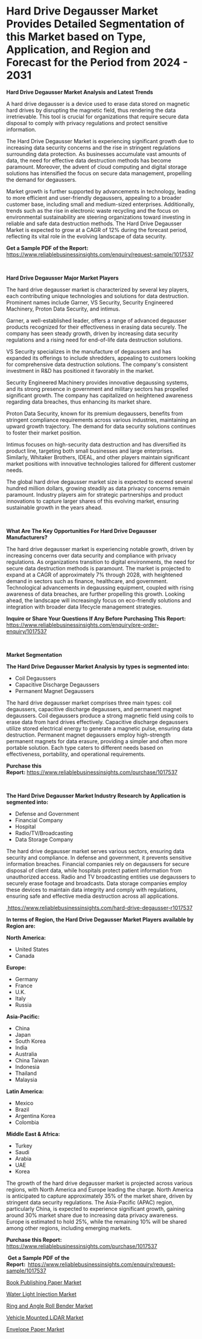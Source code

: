 <p><h1>Hard Drive Degausser Market Provides Detailed Segmentation of this Market based on Type, Application, and Region and Forecast for the Period from 2024 - 2031</h1></p><p><strong>Hard Drive Degausser Market Analysis and Latest Trends</strong></p>
<p><p>A hard drive degausser is a device used to erase data stored on magnetic hard drives by disrupting the magnetic field, thus rendering the data irretrievable. This tool is crucial for organizations that require secure data disposal to comply with privacy regulations and protect sensitive information.</p><p>The Hard Drive Degausser Market is experiencing significant growth due to increasing data security concerns and the rise in stringent regulations surrounding data protection. As businesses accumulate vast amounts of data, the need for effective data destruction methods has become paramount. Moreover, the advent of cloud computing and digital storage solutions has intensified the focus on secure data management, propelling the demand for degaussers.</p><p>Market growth is further supported by advancements in technology, leading to more efficient and user-friendly degaussers, appealing to a broader customer base, including small and medium-sized enterprises. Additionally, trends such as the rise in electronic waste recycling and the focus on environmental sustainability are steering organizations toward investing in reliable and safe data destruction methods. The Hard Drive Degausser Market is expected to grow at a CAGR of 12% during the forecast period, reflecting its vital role in the evolving landscape of data security.</p></p>
<p><strong>Get a Sample PDF of the Report:&nbsp;</strong> <a href="https://www.reliablebusinessinsights.com/enquiry/request-sample/1017537">https://www.reliablebusinessinsights.com/enquiry/request-sample/1017537</a></p>
<p>&nbsp;</p>
<p><strong>Hard Drive Degausser Major Market Players</strong></p>
<p><p>The hard drive degausser market is characterized by several key players, each contributing unique technologies and solutions for data destruction. Prominent names include Garner, VS Security, Security Engineered Machinery, Proton Data Security, and intimus.</p><p>Garner, a well-established leader, offers a range of advanced degausser products recognized for their effectiveness in erasing data securely. The company has seen steady growth, driven by increasing data security regulations and a rising need for end-of-life data destruction solutions.</p><p>VS Security specializes in the manufacture of degaussers and has expanded its offerings to include shredders, appealing to customers looking for comprehensive data destruction solutions. The company's consistent investment in R&D has positioned it favorably in the market.</p><p>Security Engineered Machinery provides innovative degaussing systems, and its strong presence in government and military sectors has propelled significant growth. The company has capitalized on heightened awareness regarding data breaches, thus enhancing its market share.</p><p>Proton Data Security, known for its premium degaussers, benefits from stringent compliance requirements across various industries, maintaining an upward growth trajectory. The demand for data security solutions continues to foster their market position.</p><p>Intimus focuses on high-security data destruction and has diversified its product line, targeting both small businesses and large enterprises. Similarly, Whitaker Brothers, IDEAL, and other players maintain significant market positions with innovative technologies tailored for different customer needs.</p><p>The global hard drive degausser market size is expected to exceed several hundred million dollars, growing steadily as data privacy concerns remain paramount. Industry players aim for strategic partnerships and product innovations to capture larger shares of this evolving market, ensuring sustainable growth in the years ahead.</p></p>
<p>&nbsp;</p>
<p><strong>What Are The Key Opportunities For Hard Drive Degausser Manufacturers?</strong></p>
<p><p>The hard drive degausser market is experiencing notable growth, driven by increasing concerns over data security and compliance with privacy regulations. As organizations transition to digital environments, the need for secure data destruction methods is paramount. The market is projected to expand at a CAGR of approximately 7% through 2028, with heightened demand in sectors such as finance, healthcare, and government. Technological advancements in degaussing equipment, coupled with rising awareness of data breaches, are further propelling this growth. Looking ahead, the landscape will increasingly focus on eco-friendly solutions and integration with broader data lifecycle management strategies.</p></p>
<p><strong>Inquire or Share Your Questions If Any Before Purchasing This Report:</strong> <a href="https://www.reliablebusinessinsights.com/enquiry/pre-order-enquiry/1017537">https://www.reliablebusinessinsights.com/enquiry/pre-order-enquiry/1017537</a></p>
<p>&nbsp;</p>
<p><strong>Market Segmentation</strong></p>
<p><strong>The Hard Drive Degausser Market Analysis by types is segmented into:</strong></p>
<p><ul><li>Coil Degaussers</li><li>Capacitive Discharge Degaussers</li><li>Permanent Magnet Degaussers</li></ul></p>
<p><p>The hard drive degausser market comprises three main types: coil degaussers, capacitive discharge degaussers, and permanent magnet degaussers. Coil degaussers produce a strong magnetic field using coils to erase data from hard drives effectively. Capacitive discharge degaussers utilize stored electrical energy to generate a magnetic pulse, ensuring data destruction. Permanent magnet degaussers employ high-strength permanent magnets for data erasure, providing a simpler and often more portable solution. Each type caters to different needs based on effectiveness, portability, and operational requirements.</p></p>
<p><strong>Purchase this Report:&nbsp;</strong><a href="https://www.reliablebusinessinsights.com/purchase/1017537">https://www.reliablebusinessinsights.com/purchase/1017537</a></p>
<p>&nbsp;</p>
<p><strong>The Hard Drive Degausser Market Industry Research by Application is segmented into:</strong></p>
<p><ul><li>Defense and Government</li><li>Financial Company</li><li>Hospital</li><li>Radio/TV/Broadcasting</li><li>Data Storage Company</li></ul></p>
<p><p>The hard drive degausser market serves various sectors, ensuring data security and compliance. In defense and government, it prevents sensitive information breaches. Financial companies rely on degaussers for secure disposal of client data, while hospitals protect patient information from unauthorized access. Radio and TV broadcasting entities use degaussers to securely erase footage and broadcasts. Data storage companies employ these devices to maintain data integrity and comply with regulations, ensuring safe and effective media destruction across all applications.</p></p>
<p><a href="https://www.reliablebusinessinsights.com/hard-drive-degausser-r1017537">&nbsp;https://www.reliablebusinessinsights.com/hard-drive-degausser-r1017537</a></p>
<p><strong>In terms of Region, the Hard Drive Degausser Market Players available by Region are:</strong></p>
<p>
    <p> <strong> North America: </strong>
        <ul>
            <li>United States</li>
            <li>Canada</li>
        </ul>
        </p> 
    <p> <strong> Europe: </strong>
        <ul>
            <li>Germany</li>
            <li>France</li>
            <li>U.K.</li>
            <li>Italy</li>
            <li>Russia</li>
        </ul>
        </p> 
    <p> <strong> Asia-Pacific: </strong>
        <ul>
            <li>China</li>
            <li>Japan</li>
            <li>South Korea</li>
            <li>India</li>
            <li>Australia</li>
            <li>China Taiwan</li>
            <li>Indonesia</li>
            <li>Thailand</li>
            <li>Malaysia</li>
        </ul>
        </p> 
    <p> <strong> Latin America: </strong>
        <ul>
            <li>Mexico</li>
            <li>Brazil</li>
            <li>Argentina Korea</li>
            <li>Colombia</li>
        </ul>
        </p> 
    <p> <strong> Middle East & Africa: </strong>
        <ul>
            <li>Turkey</li>
            <li>Saudi</li>
            <li>Arabia</li>
            <li>UAE</li>
            <li>Korea</li>
        </ul>
    </p>
    </p>
<p><p>The growth of the hard drive degausser market is projected across various regions, with North America and Europe leading the charge. North America is anticipated to capture approximately 35% of the market share, driven by stringent data security regulations. The Asia-Pacific (APAC) region, particularly China, is expected to experience significant growth, gaining around 30% market share due to increasing data privacy awareness. Europe is estimated to hold 25%, while the remaining 10% will be shared among other regions, including emerging markets.</p></p>
<p><strong>Purchase this Report: </strong><a href="https://www.reliablebusinessinsights.com/purchase/1017537">https://www.reliablebusinessinsights.com/purchase/1017537</a></p>
<p>&nbsp;<strong>Get a Sample PDF of the Report:&nbsp;&nbsp;</strong><a href="https://www.reliablebusinessinsights.com/enquiry/request-sample/1017537">https://www.reliablebusinessinsights.com/enquiry/request-sample/1017537</a></p>
<p><strong></strong></p>
<p><p><a href="https://issuu.com/reportprime-2/docs/book-publishing-paper-market-size-2_6a6a08586815f4">Book Publishing Paper Market</a></p><p><a href="https://www.linkedin.com/pulse/water-light-injection-market-indicators-size-regional-breakdown-yq94e?trackingId=zh2%2BdhXRQamFTT0fGVXAUA%3D%3D">Water Light Injection Market</a></p><p><a href="https://medium.com/@nguyenthithuyduong355/the-ring-and-angle-roll-bender-market-report-analyzes-important-operational-and-performance-data-ff60746c95e3">Ring and Angle Roll Bender Market</a></p><p><a href="https://www.linkedin.com/pulse/market-leaders-laggards-global-vehicle-mounted-lidar-trends-forecast-usd4e?trackingId=x8XO4htPRq29CzbKq1aEYQ%3D%3D">Vehicle Mounted LiDAR Market</a></p><p><a href="https://issuu.com/reportprime-2/docs/envelope-paper-market-size-2030.ppt_d603e96452948c">Envelope Paper Market</a></p></p>